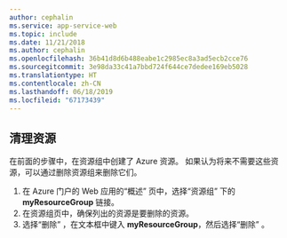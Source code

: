 ```yaml
---
author: cephalin
ms.service: app-service-web
ms.topic: include
ms.date: 11/21/2018
ms.author: cephalin
ms.openlocfilehash: 36b41d8d6b488eabe1c2985ec8a3ad5ecb2cce76
ms.sourcegitcommit: 3e98da33c41a7bbd724f644ce7dedee169eb5028
ms.translationtype: HT
ms.contentlocale: zh-CN
ms.lasthandoff: 06/18/2019
ms.locfileid: "67173439"
---
```

## <a name="clean-up-resources"></a>清理资源

在前面的步骤中，在资源组中创建了 Azure 资源。 如果认为将来不需要这些资源，可以通过删除资源组来删除它们。
 
1. 在 Azure 门户的 Web 应用的“概述”  页中，选择“资源组”  下的 **myResourceGroup** 链接。
2. 在资源组页中，确保列出的资源是要删除的资源。
3. 选择“删除”  ，在文本框中键入 **myResourceGroup**，然后选择“删除”  。
